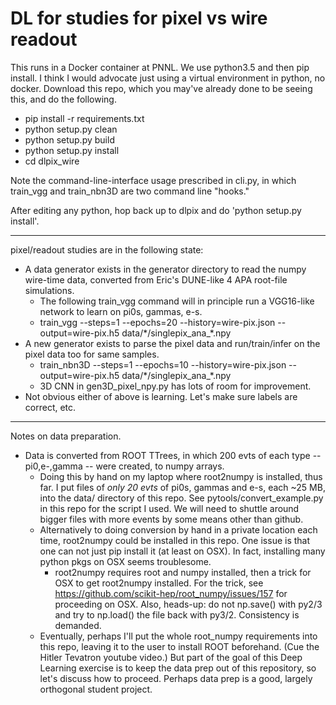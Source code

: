 # DL for studies for pixel vs wire readout

This runs in a Docker container at PNNL. We use python3.5 and then pip install.
I think I would advocate just using a virtual environment in python, no docker.
Download this repo, which you may've already done to be seeing this, and do the following.

* pip install -r requirements.txt
* python setup.py clean
* python setup.py build
* python setup.py install
* cd dlpix_wire

Note the command-line-interface usage prescribed in cli.py, in which train_vgg and train_nbn3D are two command line "hooks."

After editing any python, hop back up to dlpix and do 'python setup.py install'. 

************************************************************************************************************************

 pixel/readout studies are in the following state:

* A data generator exists in the generator directory to read the numpy wire-time data, converted from Eric's DUNE-like 4 APA root-file simulations.
    * The following train_vgg command will in principle run a VGG16-like network to learn on pi0s, gammas, e-s.
    * train_vgg --steps=1 --epochs=20 --history=wire-pix.json --output=wire-pix.h5 data/\*/singlepix_ana_\*.npy
* A new generator exists to parse the pixel data and run/train/infer on the pixel data too for same samples.
    * train_nbn3D --steps=1 --epochs=10 --history=wire-pix.json  --output=wire-pix.h5 data/\*/singlepix_ana_\*.npy
    * 3D CNN in gen3D_pixel_npy.py has lots of room for improvement.
* Not obvious either of above is learning. Let's make sure labels are correct, etc.

************************************************************************************************************************

Notes on data preparation.

* Data is converted from ROOT TTrees, in which  200 evts of each type -- pi0,e-,gamma -- were created, to numpy arrays.
    * Doing this by hand on my laptop where root2numpy is installed, thus far. I put files of *only 20 evts* of pi0s, gammas and e-s, each ~25 MB, into the data/ directory of this repo.  See pytools/convert_example.py in this repo for the script I used. We will need to shuttle around bigger files with more events by some means other than github.
    * Alternatively to doing conversion by hand in a private location each time, root2numpy  could be installed in this repo. One issue is that one can not just pip install it (at least on OSX). In fact, installing many python pkgs on OSX seems troublesome.
    	* root2numpy requires root and numpy installed, then a trick for OSX to get root2numpy installed. For the trick, see https://github.com/scikit-hep/root_numpy/issues/157 for  proceeding on OSX. Also, heads-up: do not np.save() with py2/3 and try to np.load() the file back with py3/2. Consistency is demanded.
	* Eventually, perhaps I'll put the whole root_numpy requirements into this repo, leaving it to the user to install ROOT beforehand. (Cue the Hitler Tevatron youtube video.) But part of the goal of this Deep Learning exercise is to keep the data prep out of this repository, so let's discuss how to proceed. Perhaps data prep is a good, largely orthogonal student project.

	    
